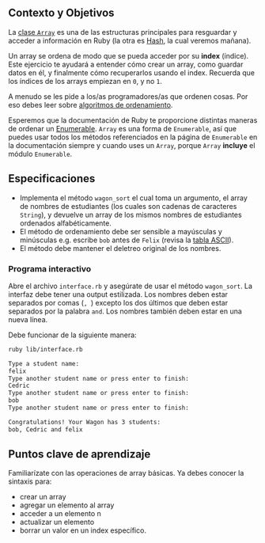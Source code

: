 ## Contexto y Objetivos

La [clase `Array`](https://ruby-doc.org/core-2.7.5/Array.html) es una de las estructuras principales para resguardar y acceder a información en Ruby (la otra es [Hash](https://ruby-doc.org/core-2.7.5/Hash.html), la cual veremos mañana).

Un array se ordena de modo que se pueda acceder por su **index** (índice). Este ejercicio te ayudará a entender cómo crear un array, como guardar datos en él, y finalmente cómo recuperarlos usando el index. Recuerda que los índices de los arrays empiezan en `0`, y no `1`.

A menudo se les pide a los/as programadores/as que ordenen cosas. Por eso debes leer sobre [algoritmos de ordenamiento](http://en.wikipedia.org/wiki/Sorting_algorithm).

Esperemos que la documentación de Ruby te proporcione distintas maneras de ordenar un [Enumerable](http://ruby-doc.org/core-2.5.3/Enumerable.html). `Array` es una forma de `Enumerable`, así que puedes usar todos los métodos referenciados en la página de `Enumerable` en la documentación siempre y cuando uses un `Array`, porque `Array` **incluye** el módulo `Enumerable`.

## Especificaciones

- Implementa el método `wagon_sort` el cual toma un argumento, el array de nombres de estudiantes (los cuales son cadenas de caracteres `String`), y devuelve un array de los mismos nombres de estudiantes ordenados alfabéticamente.
- El método de ordenamiento debe ser sensible a mayúsculas y minúsculas e.g. escribe `bob` antes de `Felix` (revisa la [tabla ASCII](http://www.asciitable.com/)).
- El método debe mantener el deletreo original de los nombres.

### Programa interactivo

Abre el archivo `interface.rb` y asegúrate de usar el método `wagon_sort`. La interfaz debe tener una output estilizada. Los nombres deben estar separados por comas (`, `) excepto los dos últimos que deben estar separados por la palabra `and`. Los nombres también deben estar en una nueva línea.

Debe funcionar de la siguiente manera:

```bash
ruby lib/interface.rb

Type a student name:
felix
Type another student name or press enter to finish:
Cedric
Type another student name or press enter to finish:
bob
Type another student name or press enter to finish:

Congratulations! Your Wagon has 3 students:
bob, Cedric and felix
```

## Puntos clave de aprendizaje

Familiarízate con las operaciones de array básicas. Ya debes conocer la sintaxis para:

- crear un array
- agregar un elemento al array
- acceder a un elemento n
- actualizar un elemento
- borrar un valor en un index específico.

